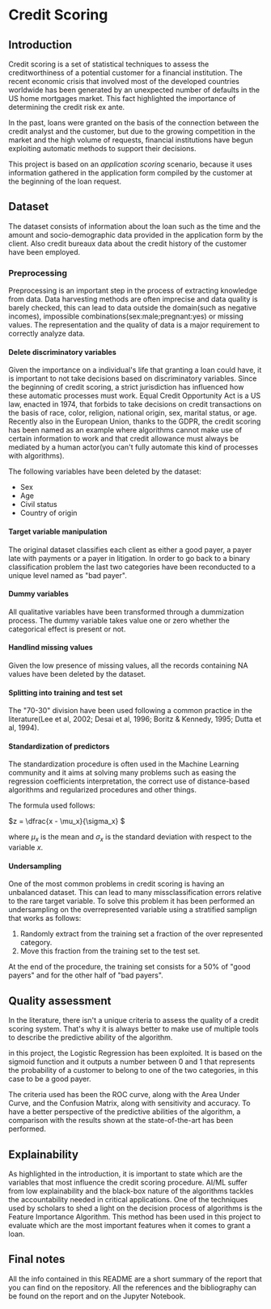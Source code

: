 # Credit Scoring

## Introduction

Credit scoring is a set of statistical techniques to assess the creditworthiness of a potential customer for a financial institution. The recent economic crisis that involved most of the developed countries worldwide has been generated by an unexpected number of defaults in the US home mortgages market. This fact highlighted the importance of determining the credit risk ex ante. 

In the past, loans were granted on the basis of the connection between the credit analyst and the customer, but due to the growing competition in the market and the high volume of requests, financial institutions have begun exploiting automatic methods to support their decisions. 

This project is based on an _application scoring_ scenario, because it uses information gathered in the application form compiled by the customer at the beginning of the loan request.

## Dataset

The dataset consists of information about the loan such as the time and the amount and socio-demographic data provided in the application form by the client. Also credit bureaux data about the credit history of the customer have been employed.

### Preprocessing

Preprocessing is an important step in the process of extracting knowledge from data. Data harvesting methods are often imprecise and data quality is barely checked, this can lead to data outside the domain(such as negative incomes), impossible combinations(sex:male;pregnant:yes) or missing values. The representation and the quality of data is a major requirement to correctly analyze data.

#### Delete discriminatory variables

Given the importance on a individual's life that granting a loan could have, it is important to not take decisions based on discriminatory variables. Since the beginning of credit scoring, a strict jurisdiction has influenced how these automatic processes must work. Equal Credit Opportunity Act is a US law, enacted in 1974, that forbids to take decisions on credit transactions on the basis of race, color, religion, national origin, sex, marital status, or age. Recently also in the European Union, thanks to the GDPR, the credit scoring has been named as an example where algorithms cannot make use of certain information to work and that credit allowance must always be mediated by a human actor(you can't fully automate this kind of processes with algorithms).

The following variables have been deleted by the dataset:

- Sex
- Age
- Civil status
- Country of origin

#### Target variable manipulation

The original dataset classifies each client as either a good payer, a payer late with payments or a payer in litigation. In order to go back to a binary classification problem the last two categories have been reconducted to a unique level named as "bad payer".

#### Dummy variables

All qualitative variables have been transformed through a dummization process. The dummy variable takes value one or zero whether the categorical effect is present or not. 


#### Handlind missing values

Given the low presence of missing values, all the records containing NA values have been deleted by the dataset.

#### Splitting into training and test set

The "70-30" division have been used following a common practice in the literature(Lee et al, 2002; Desai et al, 1996; Boritz & Kennedy, 1995; Dutta et al, 1994).

#### Standardization of predictors

The standardization procedure is often used in the Machine Learning community and it aims at solving many problems such as easing the regression coefficients interpretation, the correct use of distance-based algorithms and regularized procedures and other things. 

The formula used follows:

$z = \dfrac{x - \mu_x}{\sigma_x} $

where $\mu_x$ is the mean and $\sigma_x$ is the standard deviation with respect to the variable $x$.

#### Undersampling

One of the most common problems in credit scoring is having an unbalanced dataset. This can lead to many missclassification errors relative to the rare target variable. To solve this problem it has been performed an undersampling on the overrepresented variable using a stratified samplign that works as follows:

1. Randomly extract from the training set a fraction of the over represented category.
2. Move this fraction from the training set to the test set.

At the end of the procedure, the training set consists for a 50% of "good payers" and for the other half of "bad payers".

## Quality assessment

In the literature, there isn't a unique criteria to assess the quality of a credit scoring system. That's why it is always better to make use of multiple tools to describe the predictive ability of the algorithm.

in this project, the Logistic Regression has been exploited. It is based on the sigmoid function and it outputs a number between 0 and 1 that represents the probability of a customer to belong to one of the two categories, in this case to be a good payer.

The criteria used has been the ROC curve, along with the Area Under Curve, and the Confusion Matrix, along with sensitivity and accuracy. To have a better perspective of the predictive abilities of the algorithm, a comparison with the results shown at the state-of-the-art has been performed.

## Explainability

As highlighted in the introduction, it is important to state which are the variables that most influence the credit scoring procedure. AI/ML suffer from low explainability and the black-box nature of the algorithms tackles the accountability needed in critical applications. One of the techniques used by scholars to shed a light on the decision process of algorithms is the Feature Importance Algorithm. This method has been used in this project to evaluate which are the most important features when it comes to grant a loan.

## Final notes

All the info contained in this README are a short summary of the report that you can find on the repository. All the references and the bibliography can be found on the report and on the Jupyter Notebook.


